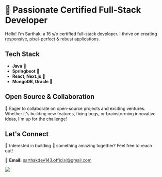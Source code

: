 # 🗿 Passionate Certified Full-Stack Developer

Hello! I'm Sarthak, a 16 y/o certified full-stack developer. I thrive on creating responsive, pixel-perfect & robust applications.

## Tech Stack
  - **Java** 🔱
  - **Springboot** 💚
  - **React, Next.js** 💙
  - **MongoDB, Oracle** 🧡

## Open Source & Collaboration

💢 Eager to collaborate on open-source projects and exciting ventures. Whether it's building new features, fixing bugs, or brainstorming innovative ideas, I'm up for the challenge!

## Let's Connect

👋 Interested in building 💪 something amazing together? Feel free to reach out!

📧 **Email:** [sarthakdev143.official@gmail.com](mailto:sarthakdev143.official@gmail.com)

![](https://komarev.com/ghpvc/?username=sarthakdev143-lite&abbreviated=true)
